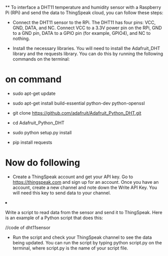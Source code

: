 ** To interface a DHT11 temperature and humidity sensor with a Raspberry Pi (RPi) and send the data to ThingSpeak cloud, you can follow these steps:

* Connect the DHT11 sensor to the RPi. The DHT11 has four pins: VCC, GND, DATA, and NC. Connect VCC to a 3.3V power pin on the RPi, GND to a GND pin, DATA to a GPIO pin (for example, GPIO4), and NC to nothing.

* Install the necessary libraries. You will need to install the Adafruit_DHT library and the requests library. You can do this by running the following commands on the terminal:

<h1>on command</h1>

* sudo apt-get update


* sudo apt-get install build-essential python-dev python-openssl


* git clone https://github.com/adafruit/Adafruit_Python_DHT.git


* cd Adafruit_Python_DHT


* sudo python setup.py install


* pip install requests

<h1>Now do following</h1>

* Create a ThingSpeak account and get your API key. Go to https://thingspeak.com and sign up for an account. Once you have an account, create a new channel and note down the Write API Key. You will need this key to send data to your channel.</ul>

* Write a script to read data from the sensor and send it to ThingSpeak. Here is an example of a Python script that does this:

//code of dht11sensor

* Run the script and check your ThingSpeak channel to see the data being updated. You can run the script by typing python script.py on the terminal, where script.py is the name of your script file.
